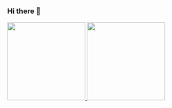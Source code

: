 ### Hi there 👋

<!--
**rawwar/rawwar** is a ✨ _special_ ✨ repository because its `README.md` (this file) appears on your GitHub profile.

Here are some ideas to get you started:

- 🔭 I’m currently working on ...
- 🌱 I’m currently learning ...
- 👯 I’m looking to collaborate on ...
- 🤔 I’m looking for help with ...
- 💬 Ask me about ...
- 📫 How to reach me: ...
- 😄 Pronouns: ...
- ⚡ Fun fact: ...
-->

<a href="https://github.com/rawwar">
  <img height="180em" src="https://github-readme-stats.vercel.app/api?username=rawwar&theme=dark&show_icons=true" />
  <img height="180em" src="https://github-readme-stats-eight-theta.vercel.app/api/top-langs/?username=rawwar&layout=compact&langs_count=8&theme=algolia"/>
</a>

